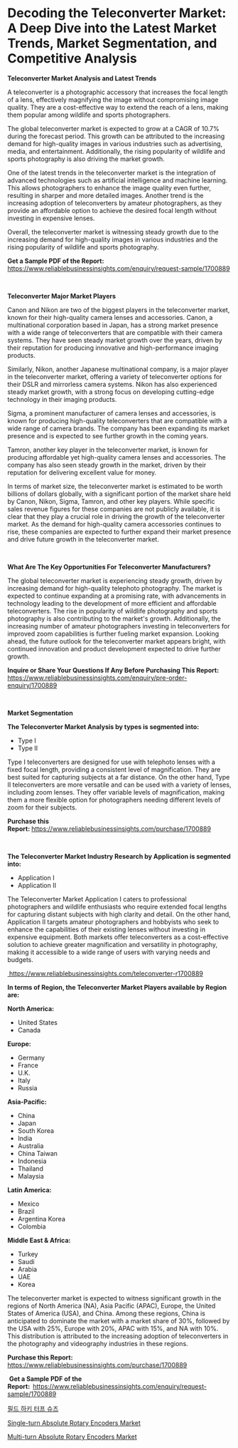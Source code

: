 <p><h1>Decoding the Teleconverter Market: A Deep Dive into the Latest Market Trends, Market Segmentation, and Competitive Analysis</h1></p><p><strong>Teleconverter Market Analysis and Latest Trends</strong></p>
<p><p>A teleconverter is a photographic accessory that increases the focal length of a lens, effectively magnifying the image without compromising image quality. They are a cost-effective way to extend the reach of a lens, making them popular among wildlife and sports photographers.</p><p>The global teleconverter market is expected to grow at a CAGR of 10.7% during the forecast period. This growth can be attributed to the increasing demand for high-quality images in various industries such as advertising, media, and entertainment. Additionally, the rising popularity of wildlife and sports photography is also driving the market growth.</p><p>One of the latest trends in the teleconverter market is the integration of advanced technologies such as artificial intelligence and machine learning. This allows photographers to enhance the image quality even further, resulting in sharper and more detailed images. Another trend is the increasing adoption of teleconverters by amateur photographers, as they provide an affordable option to achieve the desired focal length without investing in expensive lenses.</p><p>Overall, the teleconverter market is witnessing steady growth due to the increasing demand for high-quality images in various industries and the rising popularity of wildlife and sports photography.</p></p>
<p><strong>Get a Sample PDF of the Report:&nbsp;</strong> <a href="https://www.reliablebusinessinsights.com/enquiry/request-sample/1700889">https://www.reliablebusinessinsights.com/enquiry/request-sample/1700889</a></p>
<p>&nbsp;</p>
<p><strong>Teleconverter Major Market Players</strong></p>
<p><p>Canon and Nikon are two of the biggest players in the teleconverter market, known for their high-quality camera lenses and accessories. Canon, a multinational corporation based in Japan, has a strong market presence with a wide range of teleconverters that are compatible with their camera systems. They have seen steady market growth over the years, driven by their reputation for producing innovative and high-performance imaging products.</p><p>Similarly, Nikon, another Japanese multinational company, is a major player in the teleconverter market, offering a variety of teleconverter options for their DSLR and mirrorless camera systems. Nikon has also experienced steady market growth, with a strong focus on developing cutting-edge technology in their imaging products.</p><p>Sigma, a prominent manufacturer of camera lenses and accessories, is known for producing high-quality teleconverters that are compatible with a wide range of camera brands. The company has been expanding its market presence and is expected to see further growth in the coming years.</p><p>Tamron, another key player in the teleconverter market, is known for producing affordable yet high-quality camera lenses and accessories. The company has also seen steady growth in the market, driven by their reputation for delivering excellent value for money.</p><p>In terms of market size, the teleconverter market is estimated to be worth billions of dollars globally, with a significant portion of the market share held by Canon, Nikon, Sigma, Tamron, and other key players. While specific sales revenue figures for these companies are not publicly available, it is clear that they play a crucial role in driving the growth of the teleconverter market. As the demand for high-quality camera accessories continues to rise, these companies are expected to further expand their market presence and drive future growth in the teleconverter market.</p></p>
<p>&nbsp;</p>
<p><strong>What Are The Key Opportunities For Teleconverter Manufacturers?</strong></p>
<p><p>The global teleconverter market is experiencing steady growth, driven by increasing demand for high-quality telephoto photography. The market is expected to continue expanding at a promising rate, with advancements in technology leading to the development of more efficient and affordable teleconverters. The rise in popularity of wildlife photography and sports photography is also contributing to the market's growth. Additionally, the increasing number of amateur photographers investing in teleconverters for improved zoom capabilities is further fueling market expansion. Looking ahead, the future outlook for the teleconverter market appears bright, with continued innovation and product development expected to drive further growth.</p></p>
<p><strong>Inquire or Share Your Questions If Any Before Purchasing This Report:</strong> <a href="https://www.reliablebusinessinsights.com/enquiry/pre-order-enquiry/1700889">https://www.reliablebusinessinsights.com/enquiry/pre-order-enquiry/1700889</a></p>
<p>&nbsp;</p>
<p><strong>Market Segmentation</strong></p>
<p><strong>The Teleconverter Market Analysis by types is segmented into:</strong></p>
<p><ul><li>Type I</li><li>Type II</li></ul></p>
<p><p>Type I teleconverters are designed for use with telephoto lenses with a fixed focal length, providing a consistent level of magnification. They are best suited for capturing subjects at a far distance. On the other hand, Type II teleconverters are more versatile and can be used with a variety of lenses, including zoom lenses. They offer variable levels of magnification, making them a more flexible option for photographers needing different levels of zoom for their subjects.</p></p>
<p><strong>Purchase this Report:&nbsp;</strong><a href="https://www.reliablebusinessinsights.com/purchase/1700889">https://www.reliablebusinessinsights.com/purchase/1700889</a></p>
<p>&nbsp;</p>
<p><strong>The Teleconverter Market Industry Research by Application is segmented into:</strong></p>
<p><ul><li>Application I</li><li>Application II</li></ul></p>
<p><p>The Teleconverter Market Application I caters to professional photographers and wildlife enthusiasts who require extended focal lengths for capturing distant subjects with high clarity and detail. On the other hand, Application II targets amateur photographers and hobbyists who seek to enhance the capabilities of their existing lenses without investing in expensive equipment. Both markets offer teleconverters as a cost-effective solution to achieve greater magnification and versatility in photography, making it accessible to a wide range of users with varying needs and budgets.</p></p>
<p><a href="https://www.reliablebusinessinsights.com/teleconverter-r1700889">&nbsp;https://www.reliablebusinessinsights.com/teleconverter-r1700889</a></p>
<p><strong>In terms of Region, the Teleconverter Market Players available by Region are:</strong></p>
<p>
    <p> <strong> North America: </strong>
        <ul>
            <li>United States</li>
            <li>Canada</li>
        </ul>
        </p> 
    <p> <strong> Europe: </strong>
        <ul>
            <li>Germany</li>
            <li>France</li>
            <li>U.K.</li>
            <li>Italy</li>
            <li>Russia</li>
        </ul>
        </p> 
    <p> <strong> Asia-Pacific: </strong>
        <ul>
            <li>China</li>
            <li>Japan</li>
            <li>South Korea</li>
            <li>India</li>
            <li>Australia</li>
            <li>China Taiwan</li>
            <li>Indonesia</li>
            <li>Thailand</li>
            <li>Malaysia</li>
        </ul>
        </p> 
    <p> <strong> Latin America: </strong>
        <ul>
            <li>Mexico</li>
            <li>Brazil</li>
            <li>Argentina Korea</li>
            <li>Colombia</li>
        </ul>
        </p> 
    <p> <strong> Middle East & Africa: </strong>
        <ul>
            <li>Turkey</li>
            <li>Saudi</li>
            <li>Arabia</li>
            <li>UAE</li>
            <li>Korea</li>
        </ul>
    </p>
    </p>
<p><p>The teleconverter market is expected to witness significant growth in the regions of North America (NA), Asia Pacific (APAC), Europe, the United States of America (USA), and China. Among these regions, China is anticipated to dominate the market with a market share of 30%, followed by the USA with 25%, Europe with 20%, APAC with 15%, and NA with 10%. This distribution is attributed to the increasing adoption of teleconverters in the photography and videography industries in these regions.</p></p>
<p><strong>Purchase this Report: </strong><a href="https://www.reliablebusinessinsights.com/purchase/1700889">https://www.reliablebusinessinsights.com/purchase/1700889</a></p>
<p>&nbsp;<strong>Get a Sample PDF of the Report:&nbsp;&nbsp;</strong><a href="https://www.reliablebusinessinsights.com/enquiry/request-sample/1700889">https://www.reliablebusinessinsights.com/enquiry/request-sample/1700889</a></p>
<p><strong></strong></p>
<p><p><a href="https://github.com/marufmohassin05/Market-Research-Report-List-1/blob/main/6677358187328.md">필드 하키 터프 슈즈</a></p><p><a href="https://github.com/brendafegmorris532/Market-Research-Report-List-1/blob/main/single-turn-absolute-rotary-encoders-market.md">Single-turn Absolute Rotary Encoders Market</a></p><p><a href="https://github.com/angelajermaine/Market-Research-Report-List-4/blob/main/multi-turn-absolute-rotary-encoders-market.md">Multi-turn Absolute Rotary Encoders Market</a></p></p>